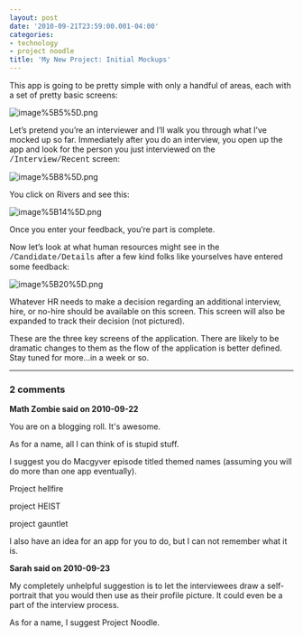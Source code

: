 ```yaml
---
layout: post
date: '2010-09-21T23:59:00.001-04:00'
categories:
- technology
- project noodle
title: 'My New Project: Initial Mockups'
---
```



This app is going to be pretty simple with only a handful of areas, each with a set of pretty basic screens:

![image%5B5%5D.png](/assets/2010/image%5B5%5D.png)

Let’s pretend you’re an interviewer and I’ll walk you through what I’ve mocked up so far. Immediately after you do an interview, you open up the app and look for the person you just interviewed on the <font face="Courier New">/Interview/Recent</font> screen:

![image%5B8%5D.png](/assets/2010/image%5B8%5D.png)

You click on Rivers and see this:

![image%5B14%5D.png](/assets/2010/image%5B14%5D.png)

Once you enter your feedback, you’re part is complete.

Now let’s look at what human resources might see in the <font face="Courier New">/Candidate/Details</font> after a few kind folks like yourselves have entered some feedback:

![image%5B20%5D.png](/assets/2010/image%5B20%5D.png)

Whatever HR needs to make a decision regarding an additional interview, hire, or no-hire should be available on this screen. This screen will also be expanded to track their decision (not pictured).

These are the three key screens of the application. There are likely to be dramatic changes to them as the flow of the application is better defined. Stay tuned for more…in a week or so.

---

### 2 comments

**Math Zombie said on 2010-09-22**

You are on a blogging roll. It's awesome.

As for a name, all I can think of is stupid stuff.

I suggest you do Macgyver episode titled themed names (assuming you will do more than one app eventually).

Project hellfire

project HEIST

project gauntlet

I also have an idea for an app for you to do, but I can not remember what it is.

**Sarah said on 2010-09-23**

My completely unhelpful suggestion is to let the interviewees draw a self-portrait that you would then use as their profile picture.  It could even be a part of the interview process.

As for a name, I suggest Project Noodle.

